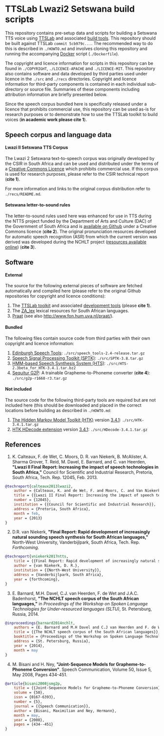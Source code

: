 TTSLab Lwazi2 Setswana build scripts
====================================

This repository contains pre-setup data and scripts for building a Setswana TTS voice using [TTSLab][1] and associated [build tools][2]. This repository should be built against TTSLab `commit 5cb979c...`. The recommended way to do this is described in `./HOWTO.md` and involves cloning this repository and running the accompanying [Docker][3] script (`./Dockerfile`). 

The copyright and licence information for scripts in this repository can be found in `./COPYRIGHT`, `./LICENCE-APACHE` and `./LICENCE-MIT`. This repository also contains software and data developed by third parties used under licence in the `./src` and `./recs` directories. Copyright and licence information for third-party components is contained in each individual sub-directory or source file. Summaries of these components including attribution information are briefly presented below.

Since the speech corpus bundled here is specifically released under a licence that prohibits commercial use, this repository can be used as-is for research purposes or to demonstrate how to use the TTSLab toolkit to build voices (__in academic work please cite 1__).


## Speech corpus and language data

#### Lwazi II Setswana TTS Corpus

The Lwazi 2 Setswana text-to-speech corpus was originally developed by the CSIR in South Africa and can be used and distributed under the terms of a [Creative Commons Licence][4] which prohibits commercial use. If this corpus is used for research purposes, please refer to the CSIR technical report (__cite 1__).

For more information and links to the original corpus distribution refer to `./recs/README.md`.

#### Setswana letter-to-sound rules

The letter-to-sound rules used here was enhanced for use in TTS during the NTTS project funded by the Department of Arts and Culture (DAC) of the Government of South Africa and is [available on Github][5] under a Creative Commons licence (__cite 2__). The original pronunciation resources developed for automatic speech recognition (ASR) from which the current version was derived was developed during the NCHLT project ([resources available online][6]) (__cite 3__).

## Software

#### External

The source for the following external pieces of software are fetched automatically and compiled here (please refer to the original Github repositories for copyright and licence conditions):

 1. The [TTSLab toolkit][1] and associated [development tools][2] (please __cite 1__).
 2. The [ZA_lex][7] lexical resources for South African languages.
 3. [Praat][prtrepo] (see also http://www.fon.hum.uva.nl/praat/).

#### Bundled

The following files contain source code from third parties with their own copyright and licence information:

 1. [Edinburgh Speech Tools][8]: `./src/speech_tools-2.4-release.tar.gz`
 2. [Speech Signal Processing Toolkit (SPTK)][9]: `./src/SPTK-3.8.tar.gz`
 3. [HMM-based Speech Synthesis System (HTS)][10]: `./src/HTS-2.3beta_for_HTK-3.4.1.tar.bz2`
 4. [Sequitur G2P][11]: A trainable Grapheme-to-Phoneme converter (__cite 4__): `./src/g2p-r1668-r3.tar.gz`


#### Not included

The source code for the following third-party tools are required but are not included here (this should be downloaded and placed in the correct locations before building as described in `./HOWTO.md`:

 1. [The Hidden Markov Model Toolkit (HTK)][12] version [3.4.1][13]: `./src/HTK-3.4.1.tar.gz`
 2. [HTK HDecode extension][14] version [3.4.1][15]: `./src/HDecode-3.4.1.tar.gz`


## References

 1. K. Calteaux, F. de Wet, C. Moors, D. R. van Niekerk, B. McAlister, A. Sharma Grover, T. Reid, M. Davel, E. Barnard, and C. van Heerden, __"Lwazi II Final Report: Increasing the impact of speech technologies in South Africa,"__ Council for Scientific and Industrial Research, Pretoria, South Africa, Tech. Rep. 12045, Feb. 2013.
```bibtex
@techreport{calteaux2013lwazi2,
	author = {Calteaux, K. and de Wet, F. and Moors, C. and Van Niekerk, D. R. and McAlister, B. and Sharma Grover, A. and Reid, T. and Davel, M. and Barnard, E. and Van Heerden, C.},
	title = {{Lwazi II Final Report: Increasing the impact of speech technologies in South Africa}},
	number = {12045},
	institution = {{Council for Scientific and Industrial Research}},
	address = {Pretoria, South Africa},
	month = feb,
	year = {2013}
}
```

 2. D.R. van Niekerk, __"Final Report: Rapid development of increasingly natural sounding speech synthesis for South African languages,"__ North-West University, Vanderbijlpark, South Africa, Tech. Rep. _Forthcoming._
```bibtex
@techreport{vniekerk2017ntts,
	title = {{Final Report: Rapid development of increasingly natural sounding speech synthesis for South African languages}},
	author = {van Niekerk, D. R.},
	institution = {{North-West University}},
	address = {Vanderbijlpark, South Africa},
	year = {forthcoming},
}
```

 3. E. Barnard, M.H. Davel, C.J. van Heerden, F. de Wet and J.A.C. Badenhorst, __"The NCHLT speech corpus of the South African languages,"__ in _Proceedings of the Workshop on Spoken Language Technologies for Under-resourced languages (SLTU)_, St. Petersburg, Russia, 2014.
```bibtex
@inproceedings{barnard2014nchlt,
	authors = {E. Barnard and M.H Davel and C.J van Heerden and F. de Wet and J.A.C Badenhorst},
	title = {{The NCHLT speech corpus of the South African languages}},
	booktitle = {Proceedings of the Workshop on Spoken Language Technologies for Under-resourced languages (SLTU)},
	address = {St. Petersburg, Russia},
	year = {2014},
	month = may
}
```

 4. M. Bisani and H. Ney, __"Joint-Sequence Models for Grapheme-to-Phoneme Conversion"__. Speech Communication, Volume 50, Issue 5, May 2008, Pages 434-451.
```bibtex
@article{bisani2008jsmg2p,
	title = {{Joint-Sequence Models for Grapheme-to-Phoneme Conversion}},
	volume = {50},
	issn = {0167-6393},
	number = {5},
	journal = {{Speech Communication}},
	author = {Bisani, Maximilian and Ney, Hermann},
	month = may,
	year = {2008},
	pages = {434--451}
}
```
 

[1]: https://github.com/demitasse/ttslab2
[2]: https://github.com/demitasse/ttslabdev2
[3]: https://www.docker.com/
[4]: https://creativecommons.org/licenses/by-nc-nd/3.0/
[5]: https://github.com/NWU-MuST/za_lex/tree/master/data/tsn
[6]: https://sites.google.com/site/nchltspeechcorpus
[7]: https://github.com/NWU-MuST/za_lex
[8]: http://www.cstr.ed.ac.uk/projects/speech_tools/
[9]: http://sp-tk.sourceforge.net/
[10]: http://hts.sp.nitech.ac.jp/
[11]: https://www-i6.informatik.rwth-aachen.de/web/Software/g2p.html
[12]: http://htk.eng.cam.ac.uk/download.shtml
[13]: http://htk.eng.cam.ac.uk/ftp/software/HTK-3.4.1.tar.gz
[14]: http://htk.eng.cam.ac.uk/extensions/index.shtml
[15]: http://htk.eng.cam.ac.uk/prot-docs/hdecode.shtml
[prtrepo]: https://github.com/praat/praat
